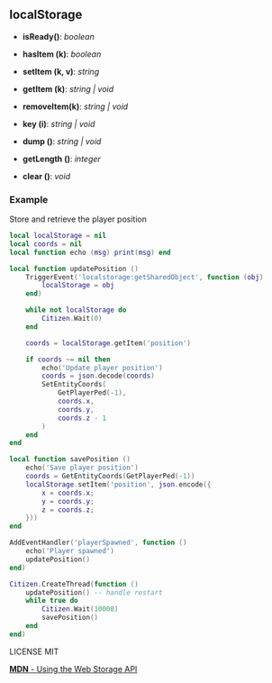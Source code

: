 ## localStorage

- __isReady()__: *boolean*

- __hasItem (k)__: *boolean*

- __setItem (k, v)__: *string*

- __getItem (k)__: *string | void*

- __removeItem(k)__: *string | void*

- __key (i)__: *string | void*

- __dump ()__: *string | void*

- __getLength ()__: *integer*

- __clear ()__: *void*

### **Example**

Store and retrieve the player position

```lua
local localStorage = nil
local coords = nil
local function echo (msg) print(msg) end

local function updatePosition ()
    TriggerEvent('localstorage:getSharedObject', function (obj)
        localStorage = obj
    end)

    while not localStorage do
        Citizen.Wait(0)
    end

    coords = localStorage.getItem('position')

    if coords ~= nil then
        echo('Update player position')
        coords = json.decode(coords)
        SetEntityCoords(
            GetPlayerPed(-1),
            coords.x,
            coords.y,
            coords.z - 1
        )
    end
end

local function savePosition ()
    echo('Save player position')
    coords = GetEntityCoords(GetPlayerPed(-1))
    localStorage.setItem('position', json.encode({
        x = coords.x;
        y = coords.y;
        z = coords.z;
    }))
end

AddEventHandler('playerSpawned', function ()
    echo('Player spawned')
    updatePosition()
end)

Citizen.CreateThread(function ()
    updatePosition() -- handle restart
    while true do
        Citizen.Wait(10000)
        savePosition()
    end
end)
```
LICENSE MIT

[**MDN** - Using the Web Storage API](https://developer.mozilla.org/en-US/docs/Web/API/Web_Storage_API/Using_the_Web_Storage_API)
